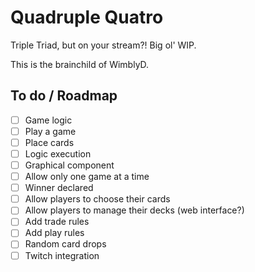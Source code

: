 # Quadruple Quatro

Triple Triad, but on your stream?!  Big ol' WIP. 

This is the brainchild of WimblyD.

## To do / Roadmap
- [ ] Game logic
- [ ] Play a game
-   [ ] Place cards
-   [ ] Logic execution
-   [ ] Graphical component
-   [ ] Allow only one game at a time
-   [ ] Winner declared
- [ ] Allow players to choose their cards
- [ ] Allow players to manage their decks (web interface?)
- [ ] Add trade rules
- [ ] Add play rules
- [ ] Random card drops
- [ ] Twitch integration